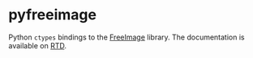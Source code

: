 pyfreeimage
===========

Python `ctypes` bindings to the [FreeImage](http://freeimage.sourceforge.net/) library. The documentation is available on [RTD](http://pyfreeimage.readthedocs.org/).